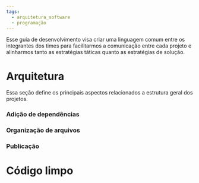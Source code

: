 ```yaml
---
tags:
  - arquitetura_software
  - programação
---
```

Esse guia de desenvolvimento visa criar uma linguagem comum entre os integrantes dos times para facilitarmos a comunicação entre cada projeto e alinharmos tanto as estratégias táticas quanto as estratégias de solução.

# Arquitetura
Essa seção define os principais aspectos relacionados a estrutura geral dos projetos.

### Adição de dependências


### Organização de arquivos


### Publicação


# Código limpo


